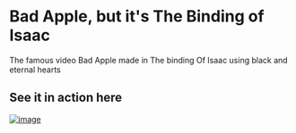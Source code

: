 # Bad Apple, but it's The Binding of Isaac
The famous video Bad Apple made in The binding Of Isaac using black and eternal hearts

## See it in action here
[![image](https://github.com/RatonAzul/Bad-Apple-in-The-Binding-Of-Isaac/assets/80419475/351dca66-3ac9-456a-a06f-738c54c6bb33)](https://www.youtube.com/watch?v=_0tdBK009co)

